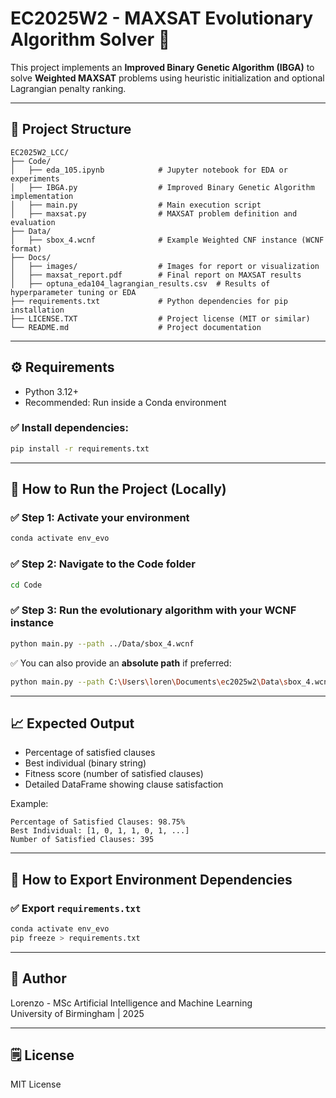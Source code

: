# EC2025W2 - MAXSAT Evolutionary Algorithm Solver 🧠

This project implements an **Improved Binary Genetic Algorithm (IBGA)** to solve **Weighted MAXSAT** problems using heuristic initialization and optional Lagrangian penalty ranking.

---

## 📂 Project Structure
```
EC2025W2_LCC/
├── Code/
│   ├── eda_105.ipynb            # Jupyter notebook for EDA or experiments
│   ├── IBGA.py                  # Improved Binary Genetic Algorithm implementation
│   ├── main.py                  # Main execution script
│   ├── maxsat.py                # MAXSAT problem definition and evaluation
├── Data/
│   ├── sbox_4.wcnf              # Example Weighted CNF instance (WCNF format)
├── Docs/
│   ├── images/                  # Images for report or visualization
│   ├── maxsat_report.pdf        # Final report on MAXSAT results
│   ├── optuna_eda104_lagrangian_results.csv  # Results of hyperparameter tuning or EDA
├── requirements.txt             # Python dependencies for pip installation
├── LICENSE.TXT                  # Project license (MIT or similar)
└── README.md                    # Project documentation
```


---

## ⚙️ Requirements
- Python 3.12+
- Recommended: Run inside a Conda environment

### ✅ Install dependencies:
```bash
pip install -r requirements.txt
```

---

## 🚀 How to Run the Project (Locally)
### ✅ Step 1: Activate your environment
```bash
conda activate env_evo
```

### ✅ Step 2: Navigate to the Code folder
```bash
cd Code
```

### ✅ Step 3: Run the evolutionary algorithm with your WCNF instance
```bash
python main.py --path ../Data/sbox_4.wcnf
```

✅ You can also provide an **absolute path** if preferred:
```bash
python main.py --path C:\Users\loren\Documents\ec2025w2\Data\sbox_4.wcnf
```

---

## 📈 Expected Output
- Percentage of satisfied clauses
- Best individual (binary string)
- Fitness score (number of satisfied clauses)
- Detailed DataFrame showing clause satisfaction

Example:
```
Percentage of Satisfied Clauses: 98.75%
Best Individual: [1, 0, 1, 1, 0, 1, ...]
Number of Satisfied Clauses: 395
```

---

## 📝 How to Export Environment Dependencies
### ✅ Export `requirements.txt`
```bash
conda activate env_evo
pip freeze > requirements.txt
```

---

## 📜 Author
Lorenzo - MSc Artificial Intelligence and Machine Learning  
University of Birmingham | 2025

---

## 🗒️ License
MIT License

